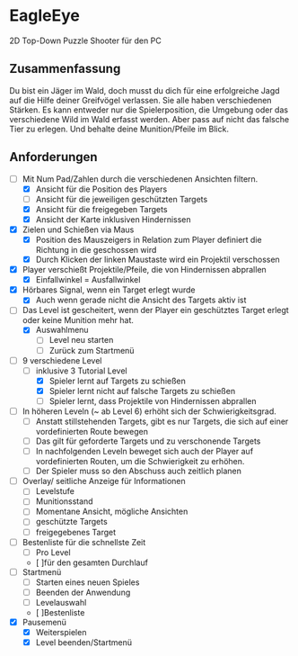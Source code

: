 # EagleEye

2D Top-Down Puzzle Shooter für den PC

## Zusammenfassung

Du bist ein Jäger im Wald, doch musst du dich für eine erfolgreiche Jagd auf die Hilfe deiner Greifvögel verlassen. Sie alle haben verschiedenen Stärken. Es kann entweder nur die Spielerposition, die Umgebung oder das verschiedene Wild im Wald erfasst werden. Aber pass auf nicht das falsche Tier zu erlegen. Und behalte deine Munition/Pfeile im Blick.

## Anforderungen

- [ ] Mit Num Pad/Zahlen durch die verschiedenen Ansichten filtern.
  - [x] Ansicht für die Position des Players
  - [ ] Ansicht für die jeweiligen geschützten Targets
  - [x] Ansicht für die freigegeben Targets
  - [x] Ansicht der Karte inklusiven Hindernissen
- [x] Zielen und Schießen via Maus
  - [x] Position des Mauszeigers in Relation zum Player definiert die Richtung in die geschossen wird
  - [x] Durch Klicken der linken Maustaste wird ein Projektil verschossen
- [x] Player verschießt Projektile/Pfeile, die von Hindernissen abprallen
  - [x] Einfallwinkel = Ausfallwinkel
- [x] Hörbares Signal, wenn ein Target erlegt wurde
  - [x] Auch wenn gerade nicht die Ansicht des Targets aktiv ist
- [ ] Das Level ist gescheitert, wenn der Player ein geschütztes Target erlegt oder keine Munition mehr hat.
  - [x] Auswahlmenu
    - [ ] Level neu starten
    - [ ] Zurück zum Startmenü
- [ ] 9 verschiedene Level
  - [ ] inklusive 3 Tutorial Level
    - [x] Spieler lernt auf Targets zu schießen
    - [x] Spieler lernt nicht auf falsche Targets zu schießen
    - [ ] Spieler lernt, dass Projektile von Hindernissen abprallen
- [ ] In höheren Leveln (~ ab Level 6) erhöht sich der Schwierigkeitsgrad.
  - [ ] Anstatt stillstehenden Targets, gibt es nur Targets, die sich auf einer vordefinierten Route bewegen
  - [ ] Das gilt für geforderte Targets und zu verschonende Targets
  - [ ] In nachfolgenden Leveln beweget sich auch der Player auf vordefinierten Routen, um die Schwierigkeit zu erhöhen.
  - [ ] Der Spieler muss so den Abschuss auch zeitlich planen
- [ ] Overlay/ seitliche Anzeige für Informationen
  - [ ] Levelstufe
  - [ ] Munitionsstand
  - [ ] Momentane Ansicht, mögliche Ansichten
  - [ ] geschützte Targets
  - [ ] freigegebenes Target
- [ ] Bestenliste für die schnellste Zeit
  - [ ] Pro Level
  - [ ]für den gesamten Durchlauf
- [ ] Startmenü
  - [ ] Starten eines neuen Spieles
  - [ ] Beenden der Anwendung
  - [ ] Levelauswahl
  - [ ]Bestenliste
- [x] Pausemenü
  - [x] Weiterspielen
  - [x] Level beenden/Startmenü
